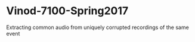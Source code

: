 # Vinod-7100-Spring2017
Extracting common audio from uniquely corrupted recordings of the same event
